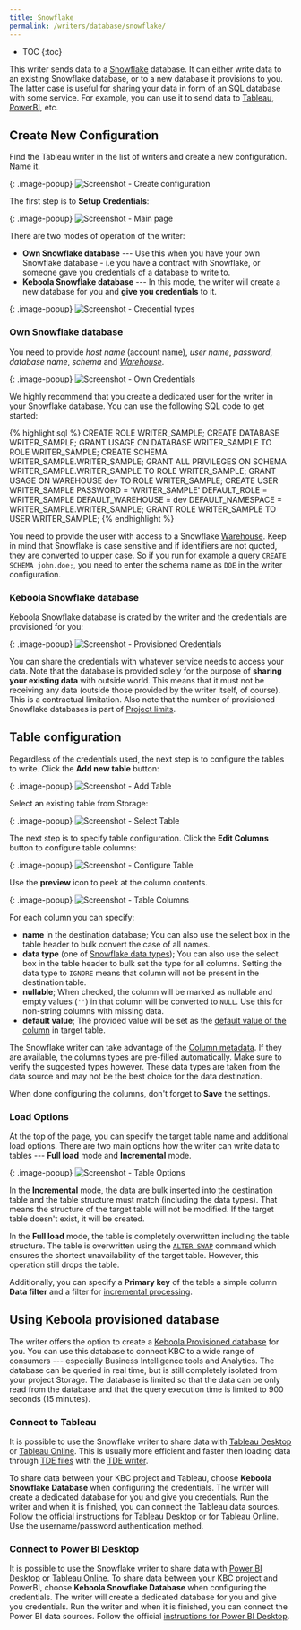 ```yaml
---
title: Snowflake
permalink: /writers/database/snowflake/
---
```


* TOC
{:toc}

This writer sends data to a [Snowflake](https://www.snowflake.com/) database. It can either write data
to an existing Snowflake database, or to a new database it provisions to you. The latter case is useful
for sharing your data in form of an SQL database with some service. For example, you can use it to send
data to [Tableau](https://www.tableau.com/), [PowerBI](https://powerbi.microsoft.com/en-us/), etc.

## Create New Configuration
Find the Tableau writer in the list of writers and create a new configuration. Name it.

{: .image-popup}
![Screenshot - Create configuration](/writers/database/snowflake/ui1.png)

The first step is to **Setup Credentials**:

{: .image-popup}
![Screenshot - Main page](/writers/database/snowflake/ui2.png)

There are two modes of operation of the writer:

- **Own Snowflake database** --- Use this when you have your own Snowflake database - i.e you have a contract with Snowflake, or someone gave you credentials of a database to write to.
- **Keboola Snowflake database** --- In this mode, the writer will create a new database for you and **give you credentials** to it.

{: .image-popup}
![Screenshot - Credential types](/writers/database/snowflake/credentials.png)

### Own Snowflake database
You need to provide *host name* (account name), *user name*, *password*, *database name*, *schema* and *[Warehouse](https://docs.snowflake.net/manuals/user-guide/warehouses.html)*.

{: .image-popup}
![Screenshot - Own Credentials](/writers/database/snowflake/own-credentials.png)

We highly recommend that you create a dedicated user for the writer in your Snowflake database. You can use the following SQL code to get started:

{% highlight sql %}
CREATE ROLE WRITER_SAMPLE;
CREATE DATABASE WRITER_SAMPLE;
GRANT USAGE ON DATABASE WRITER_SAMPLE TO ROLE WRITER_SAMPLE;
CREATE SCHEMA WRITER_SAMPLE.WRITER_SAMPLE;
GRANT ALL PRIVILEGES ON SCHEMA WRITER_SAMPLE.WRITER_SAMPLE TO ROLE WRITER_SAMPLE;
GRANT USAGE ON WAREHOUSE dev TO ROLE WRITER_SAMPLE;
CREATE USER WRITER_SAMPLE PASSWORD = 'WRITER_SAMPLE'
			DEFAULT_ROLE = WRITER_SAMPLE
			DEFAULT_WAREHOUSE = dev
			DEFAULT_NAMESPACE = WRITER_SAMPLE.WRITER_SAMPLE;
GRANT ROLE WRITER_SAMPLE TO USER WRITER_SAMPLE;
{% endhighlight %}

You need to provide the user with access to a Snowflake [Warehouse](https://docs.snowflake.net/manuals/user-guide/warehouses.html).
Keep in mind that Snowflake is case sensitive and if identifiers are not quoted, they are converted to upper case. So if you run for example a
query `CREATE SCHEMA john.doe;`, you need to enter the schema name as `DOE` in the writer configuration.

### Keboola Snowflake database
Keboola Snowflake database is crated by the writer and the credentials are provisioned for you:

{: .image-popup}
![Screenshot - Provisioned Credentials](/writers/database/snowflake/provisioned-credentials.png)

You can share the credentials with whatever service needs to access your data.
Note that the database is provided solely for the purpose of **sharing your existing data** with outside world.
This means that it must not be receiving any data (outside those provided by the writer itself, of course). This is a contractual limitation.
Also note that the number of provisioned Snowflake databases is part of [Project limits](/management/project/limits/).

## Table configuration
Regardless of the credentials used, the next step is to configure the tables to write. Click the **Add new table** button:

{: .image-popup}
![Screenshot - Add Table](/writers/database/snowflake/add-table.png)

Select an existing table from Storage:

{: .image-popup}
![Screenshot - Select Table](/writers/database/snowflake/select-table.png)

The next step is to specify table configuration. Click the **Edit Columns** button to configure table columns:

{: .image-popup}
![Screenshot - Configure Table](/writers/database/snowflake/configure-table.png)

Use the **preview** icon to peek at the column contents.

{: .image-popup}
![Screenshot - Table Columns](/writers/database/snowflake/table-columns.png)

For each column you can specify:

- **name** in the destination database; You can also use the select box in the table header to bulk convert the case of all names.
- **data type** (one of [Snowflake data types](https://docs.snowflake.net/manuals/sql-reference/data-types.html)); You can also use the select box in the table header to bulk set the type for all columns. Setting the data type to `IGNORE` means that column will not be present in the destination table.
- **nullable**; When checked, the column will be marked as nullable and empty values (`''`) in that column will be converted to `NULL`. Use this for non-string columns with missing data.
- **default value**; The provided value will be set as the [default value of the column](https://docs.snowflake.net/manuals/sql-reference/sql/create-table.html#optional-parameters) in target table.

The Snowflake writer can take advantage of the [Column metadata](/storage/tables/metadata/). If they are available, the
columns types are pre-filled automatically. Make sure to verify the suggested types however. These data types are taken
from the data source and may not be the best choice for the data destination.

When done configuring the columns, don't forget to **Save** the settings.

### Load Options
At the top of the page, you can specify the target table name and additional load options. There are two main options how the writer
can write data to tables --- **Full load** mode and **Incremental** mode.

{: .image-popup}
![Screenshot - Table Options](/writers/database/snowflake/table-options.png)

In the **Incremental** mode, the data are bulk inserted into
the destination table and the table structure must match (including the data types). That means the structure of the target table
will not be modified. If the target table doesn't exist, it will be created.

In the **Full load** mode, the table is completely overwritten including the table structure. The table is overwritten
using the [`ALTER SWAP`](https://docs.snowflake.net/manuals/sql-reference/sql/alter-table.html#parameters) command which ensures
the shortest unavailability of the target table. However, this operation still drops the table.

Additionally, you can specify a **Primary key** of the table a simple column **Data filter** and a filter for
[incremental processing](/storage/tables/#incremental-processing).

## Using Keboola provisioned database
The writer offers the option to create a [Keboola Provisioned database](#keboola-snowflake-database) for you. You can
use this database to connect KBC to a wide range of consumers --- especially Business Intelligence tools and Analytics.
The database can be queried in real time, but is still completely isolated from your project Storage. The database is
limited so that the data can be only read from the database and that the query execution time is limited to
900 seconds (15 minutes).

### Connect to Tableau
It is possible to use the Snowflake writer to share data with [Tableau Desktop](https://www.tableau.com/products/desktop) or
[Tableau Online](https://www.tableau.com/products/cloud-bi). This is usually more efficient and
faster then loading data through [TDE files](https://www.tableau.com/about/blog/2014/7/understanding-tableau-data-extracts-part1)
with the [TDE writer](/writers/bi-tools/tableau/).

To share data between your KBC project and Tableau, choose **Keboola Snowflake Database** when configuring the credentials.
The writer will create a dedicated database for you and give you credentials. Run the writer and when it is finished, you can
connect the Tableau data sources. Follow the official [instructions for Tableau Desktop](https://onlinehelp.tableau.com/current/pro/desktop/en-us/examples_snowflake.htm)
or for [Tableau Online](https://onlinehelp.tableau.com/current/online/en-us/to_connect_live_sql.htm). Use the username/password
authentication method.

### Connect to Power BI Desktop
It is possible to use the Snowflake writer to share data with [Power BI Desktop](https://powerbi.microsoft.com/en-us/desktop/) or
[Tableau Online](https://www.tableau.com/products/cloud-bi).
To share data between your KBC project and PowerBI, choose **Keboola Snowflake Database** when configuring the credentials.
The writer will create a dedicated database for you and give you credentials. Run the writer and when it is finished, you can
connect the Power BI data sources. Follow the official [instructions for Power BI Desktop](https://docs.microsoft.com/en-us/power-bi/desktop-connect-snowflake).
